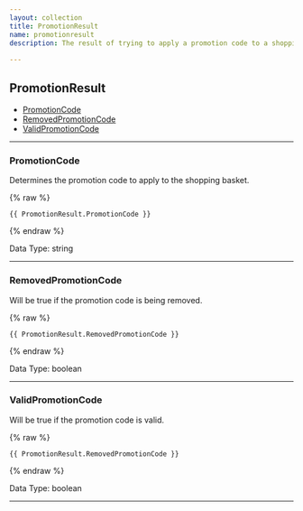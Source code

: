 ```yaml
---
layout: collection
title: PromotionResult
name: promotionresult
description: The result of trying to apply a promotion code to a shopping basket. Indicates whether the provided promotion code is valid as well as the promotion code that was applied/not applied.
 
---
```


## PromotionResult

* [PromotionCode](#promotioncode)
* [RemovedPromotionCode](#removedpromotioncode)
* [ValidPromotionCode](#validpromotioncode)

---

<a name="promotioncode"></a>
### PromotionCode
Determines the promotion code to apply to the shopping basket.

{% raw %}
```liquid
{{ PromotionResult.PromotionCode }}

```
{% endraw %}

Data Type: string

---

<a name="removedpromotioncode"></a>
### RemovedPromotionCode
Will be true if the promotion code is being removed.

{% raw %}
```liquid
{{ PromotionResult.RemovedPromotionCode }}

```
{% endraw %}

Data Type: boolean

---

<a name="validpromotioncode"></a>
### ValidPromotionCode
Will be true if the promotion code is valid.

{% raw %}
```liquid
{{ PromotionResult.RemovedPromotionCode }}

```
{% endraw %}

Data Type: boolean

---